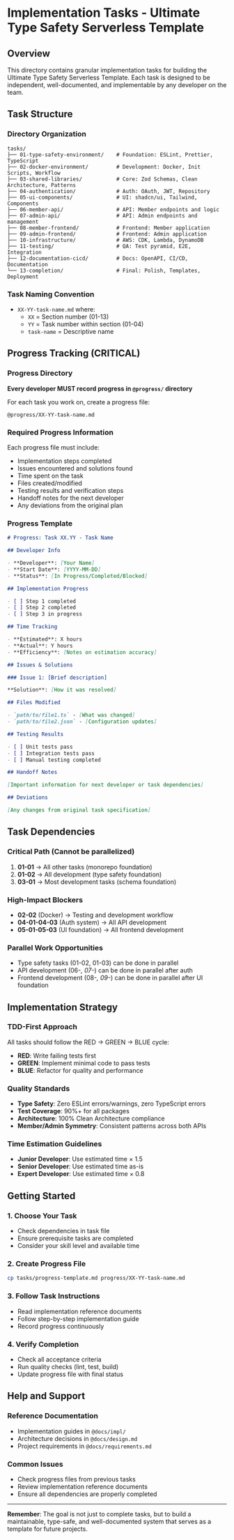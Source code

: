 # Implementation Tasks - Ultimate Type Safety Serverless Template

## Overview

This directory contains granular implementation tasks for building the Ultimate Type Safety Serverless Template. Each task is designed to be independent, well-documented, and implementable by any developer on the team.

## Task Structure

### Directory Organization

```
tasks/
├── 01-type-safety-environment/    # Foundation: ESLint, Prettier, TypeScript
├── 02-docker-environment/         # Development: Docker, Init Scripts, Workflow
├── 03-shared-libraries/           # Core: Zod Schemas, Clean Architecture, Patterns
├── 04-authentication/             # Auth: OAuth, JWT, Repository
├── 05-ui-components/              # UI: shadcn/ui, Tailwind, Components
├── 06-member-api/                 # API: Member endpoints and logic
├── 07-admin-api/                  # API: Admin endpoints and management
├── 08-member-frontend/            # Frontend: Member application
├── 09-admin-frontend/             # Frontend: Admin application
├── 10-infrastructure/             # AWS: CDK, Lambda, DynamoDB
├── 11-testing/                    # QA: Test pyramid, E2E, Integration
├── 12-documentation-cicd/         # Docs: OpenAPI, CI/CD, Documentation
└── 13-completion/                 # Final: Polish, Templates, Deployment
```

### Task Naming Convention

- `XX-YY-task-name.md` where:
  - `XX` = Section number (01-13)
  - `YY` = Task number within section (01-04)
  - `task-name` = Descriptive name

## Progress Tracking (CRITICAL)

### Progress Directory

**Every developer MUST record progress in `@progress/` directory**

For each task you work on, create a progress file:

```
@progress/XX-YY-task-name.md
```

### Required Progress Information

Each progress file must include:

- Implementation steps completed
- Issues encountered and solutions found
- Time spent on the task
- Files created/modified
- Testing results and verification steps
- Handoff notes for the next developer
- Any deviations from the original plan

### Progress Template

```markdown
# Progress: Task XX.YY - Task Name

## Developer Info

- **Developer**: [Your Name]
- **Start Date**: [YYYY-MM-DD]
- **Status**: [In Progress/Completed/Blocked]

## Implementation Progress

- [ ] Step 1 completed
- [ ] Step 2 completed
- [ ] Step 3 in progress

## Time Tracking

- **Estimated**: X hours
- **Actual**: Y hours
- **Efficiency**: [Notes on estimation accuracy]

## Issues & Solutions

### Issue 1: [Brief description]

**Solution**: [How it was resolved]

## Files Modified

- `path/to/file1.ts` - [What was changed]
- `path/to/file2.json` - [Configuration updates]

## Testing Results

- [ ] Unit tests pass
- [ ] Integration tests pass
- [ ] Manual testing completed

## Handoff Notes

[Important information for next developer or task dependencies]

## Deviations

[Any changes from original task specification]
```

## Task Dependencies

### Critical Path (Cannot be parallelized)

1. **01-01** → All other tasks (monorepo foundation)
2. **01-02** → All development (type safety foundation)
3. **03-01** → Most development tasks (schema foundation)

### High-Impact Blockers

- **02-02** (Docker) → Testing and development workflow
- **04-01-04-03** (Auth system) → All API development
- **05-01-05-03** (UI foundation) → All frontend development

### Parallel Work Opportunities

- Type safety tasks (01-02, 01-03) can be done in parallel
- API development (06-_, 07-_) can be done in parallel after auth
- Frontend development (08-_, 09-_) can be done in parallel after UI foundation

## Implementation Strategy

### TDD-First Approach

All tasks should follow the RED → GREEN → BLUE cycle:

- **RED**: Write failing tests first
- **GREEN**: Implement minimal code to pass tests
- **BLUE**: Refactor for quality and performance

### Quality Standards

- **Type Safety**: Zero ESLint errors/warnings, zero TypeScript errors
- **Test Coverage**: 90%+ for all packages
- **Architecture**: 100% Clean Architecture compliance
- **Member/Admin Symmetry**: Consistent patterns across both APIs

### Time Estimation Guidelines

- **Junior Developer**: Use estimated time × 1.5
- **Senior Developer**: Use estimated time as-is
- **Expert Developer**: Use estimated time × 0.8

## Getting Started

### 1. Choose Your Task

- Check dependencies in task file
- Ensure prerequisite tasks are completed
- Consider your skill level and available time

### 2. Create Progress File

```bash
cp tasks/progress-template.md progress/XX-YY-task-name.md
```

### 3. Follow Task Instructions

- Read implementation reference documents
- Follow step-by-step implementation guide
- Record progress continuously

### 4. Verify Completion

- Check all acceptance criteria
- Run quality checks (lint, test, build)
- Update progress file with final status

## Help and Support

### Reference Documentation

- Implementation guides in `@docs/impl/`
- Architecture decisions in `@docs/design.md`
- Project requirements in `@docs/requirements.md`

### Common Issues

- Check progress files from previous tasks
- Review implementation reference documents
- Ensure all dependencies are properly completed

---

**Remember**: The goal is not just to complete tasks, but to build a maintainable, type-safe, and well-documented system that serves as a template for future projects.
